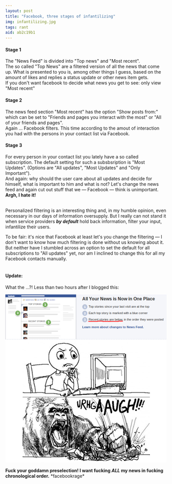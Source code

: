 ```yaml
---
layout: post
title: "Facebook, three stages of infantilizing"
img: infantilizing.jpg
tags: rant
aid: ab2c19b1
---
```


#### Stage 1
The "News Feed" is divided into "Top news" and "Most recent".  
The so called "Top News" are a filtered version of all the news that come up. What is presented to you is, among other things I guess, based on the amount of likes and replies a status update or other news item gets.  
If you don't want facebook to decide what news you get to see: only view "Most recent"

#### Stage 2
The news feed section "Most recent" has the option "Show posts from:" which can be set to "Friends and pages you interact with the most" or "All of your friends and pages".  
Again ... Facebook filters. This time according to the amout of interaction you had with the persons in your contact list via Facebook.

#### Stage 3
For every person in your contact list you lately have a so called subscription. The default setting for such a subsbsription is "Most Updates". (Options are "All updates", "Most Updates" and "Only Important").  
And again: why should the user care about all updates and decide for himself, what is important to him and what is not? Let's change the news feed and again cut out stuff that we — Facebook — think is unimportant. **Argh, I hate it!**

‌  
Personalized filtering is an interesting thing and, in my humble opinion, even necessary in our days of information oversupply. But I really can not stand it when service providers ***by default*** hold back information, filter your input, infantilize their users.

To be fair: it's nice that Facebook at least let's you change the filtering &mdash; I don't want to know how much filtering is done without us knowing about it. But neither have I stumbled across an option to set the default for all subscriptions to "All updates" yet, nor am I inclined to change this for all my Facebook contacts manually.  
‌

#### Update:
What the ...?! Less than two hours after I blogged this:

![](/assets/img/blog/infantilizing2.jpg)

**Fuck your goddamn preselection! I want fucking *ALL* my news in fucking chronological order.** \*facebookrage\*
